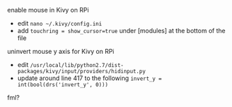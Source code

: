 enable mouse in Kivy on RPi
- edit `nano ~/.kivy/config.ini`
- add `touchring = show_cursor=true` under [modules] at the bottom of the file

uninvert mouse y axis for Kivy on RPi
- edit `/usr/local/lib/python2.7/dist-packages/kivy/input/providers/hidinput.py`
- update around line 417 to the following `invert_y = int(bool(drs('invert_y', 0)))`

fml?
